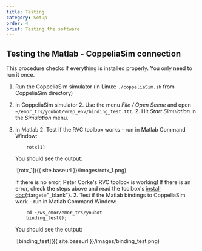 ```yaml
---
title: Testing
category: Setup
order: 4
brief: Testing the software.
---
```


## Testing the Matlab - CoppeliaSim connection

This procedure checks if everything is installed properly. You only need to run it once.

1. Run the CoppeliaSim simulator (in Linux: `./coppeliaSim.sh` from CoppeliaSim directory)
1. In CoppeliaSim simulator
   2. Use the menu *File / Open Scene* and open `~/emor_trs/youbot/vrep_env/binding_test.ttt`.
   2. Hit *Start Simulation* in the *Simulation* menu.
1. In Matlab
   2. Test if the RVC toolbox works - run in Matlab Command Window:
   ```
       rotx(1)
   ```
   You should see the output:

      ![rotx_1]({{ site.baseurl }}/images/rotx_1.png)

      If there is no error, Peter Corke's RVC toolbox is working! If there is an error, check the steps above and read the toolbox's [install doc](https://petercorke.com/toolboxes/robotics-toolbox/){:target="_blank"}.
   2. Test if the Matlab bindings to CoppeliaSim work - run in Matlab Command Window:
   ```
       cd ~/ws_emor/emor_trs/youbot
       binding_test();
   ```
   You should see the output:

      ![binding_test]({{ site.baseurl }}/images/binding_test.png)
